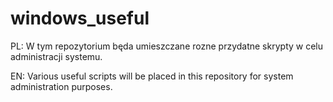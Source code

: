 # windows_useful
PL:
W tym repozytorium będa umieszczane rozne przydatne skrypty w celu administracji systemu.

EN:
Various useful scripts will be placed in this repository for system administration purposes. 
